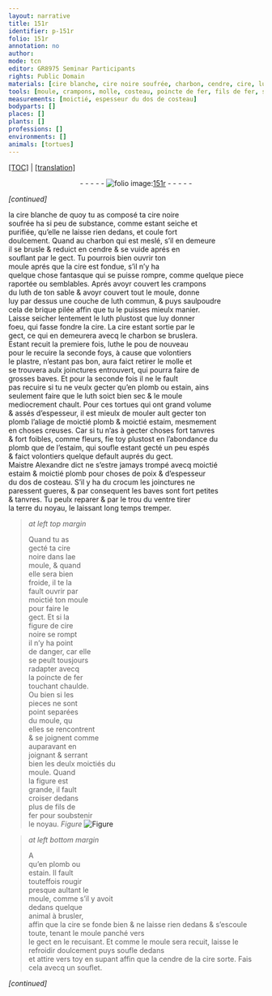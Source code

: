 ```yaml
---
layout: narrative
title: 151r
identifier: p-151r
folio: 151r
annotation: no
author:
mode: tcn
editor: GR8975 Seminar Participants
rights: Public Domain
materials: [cire blanche, cire noire soufrée, charbon, cendre, cire, luth, luth commun, brique pilée, luthe, plastre, plomb, estain, estaim, crocum, terre, cire noire, fer, fils de fer, cendre de la cire]
tools: [moule, crampons, molle, costeau, poincte de fer, fils de fer, souflet]
measurements: [moictié, espesseur du dos de costeau]
bodyparts: []
places: []
plants: []
professions: []
environments: []
animals: [tortues]
---
```


<p><a href="{{ site.baseurl }}/normalized/">[TOC]</a> | <a href="{{ site.baseurl }}/texts/p-151r_tl/" target="_blank">[translation]</a></p><div class="folio" align="center">- - - - - <a href="http://gallica.bnf.fr/ark:/12148/btv1b10500001g/f307.image" target="_blank"><img src="https://cu-mkp.github.io/2017-workshop-edition/assets/photo-icon.png" alt="folio image: " style="display:inline-block; margin-bottom:-3px;"/>151r</a> - - - - - </div>  
 
*[continued]*
  
la <span class="m">cire blanche</span> de quoy tu as composé ta <span class="m">cire noire<br/> soufrée</span> ha si peu de substance, co<span class="exp">mm</span>e estant seiche et<br/> purifiée, qu’elle ne laisse rien dedans, et coule fort<br/> doulcem<span class="exp">ent</span>. Quand au <span class="m">charbon</span> qui est meslé, s’il en demeure<br/> il se brusle & reduict en <span class="m">cendre</span> & se vuide aprés en<br/> souflant par le gect. Tu pourrois bien ouvrir ton<br/> <span class="tl">moule</span> aprés que la <span class="m">cire</span> est fondue, s’il n’y ha<br/> quelque chose fantasque qui se puisse rompre, co<span class="exp">mm</span>e quelque piece<br/> raportée ou semblables. Aprés avoyr couvert les <span class="tl">crampons</span><br/> du <span class="m">luth</span> de ton sable & avoyr couvert tout le <span class="tl">moule</span>, donne<br/> luy par dessus une couche de <span class="m">luth commun</span>, & puys saulpoudre<br/> cela de <span class="m">brique pilée</span> affin que tu le puisses mieulx manier.<br/> Laisse seicher lentement le <span class="m">luth</span> plustost que luy donner<br/> foeu, qui fasse fondre la <span class="m">cire</span>. La <span class="m">cire</span> estant sortie par le<br/> gect, ce qui en demeurera avecq le <span class="m">charbon</span> se bruslera.<br/> Estant recuit la premiere fois, <span class="m">luthe</span> le <span class="del">pou</span> de nouveau<br/> <span class="del">pour le recuire la seconde foys</span>, à cause que volontiers<br/> le <span class="m">plastre</span>, n’estant pas bon, aura faict retirer le <span class="tl">molle</span> et<br/> se trouvera aulx joinctures entrouvert, qui pourra faire de<br/> grosses baves. Et pour la seconde fois il ne le fault<br/> pas recuire si tu ne veulx gecter qu’en <span class="m">plomb</span> ou <span class="m">estain</span>, ains<br/> seulement faire que le <span class="m">luth</span> soict bien sec & le <span class="tl">moule</span><br/> mediocrem<span class="exp">ent</span> chault. Pour ces <span class="al">tortues</span> qui ont grand volume<br/> & assés d’espesseur, il est mieulx de <span class="del">mouler ault</span> gecter <span class="del">ton<br/> <span class="m">plomb</span></span> l’aliage de <span class="ms">moictié</span> <span class="m">plomb</span> & <span class="ms">moictié</span> <span class="m">estaim</span>, mesmem<span class="exp">ent</span><br/> en choses creuses. Car si tu n’as à gecter choses fort tanvres<br/> & fort foibles, co<span class="exp">mm</span>e fleurs, fie toy plustost en l’abondance du<br/> <span class="m">plomb</span> que de l’<span class="m">estaim</span>, qui soufle estant gecté un peu espés<br/> & faict volontiers quelque default auprés du gect.<br/> <span class="pn">M<span class="exp">aistr</span>e Alexandre</span> dict ne s’estre jamays trompé avecq <span class="ms">moictié</span><br/> <span class="m">estaim</span> & <span class="ms">moictié</span> <span class="m">plomb</span> pour choses de poix & d’<span class="ms">espesseur<br/> du dos de <span class="tl">costeau</span></span>. S’il y ha du <span class="m">crocum</span> les joinctures ne<br/> paressent gueres, & par consequent les baves sont fort petites<br/> & tanvres. Tu peulx reparer & par le trou du ventre tirer<br/> la <span class="m">terre</span> du noyau, le laissant long temps tremper.
 
> *at left top margin*
> 
> 
>  Quand tu as<br/> gecté ta <span class="m">cire<br/> noire</span> dans l<span class="del">a</span>e<br/> <span class="tl">moule</span>, & quand<br/> elle sera bien<br/> froide, il te <span class="del">la</span><br/> fault ouvrir par<br/> moictié ton <span class="tl">moule</span><br/> pour faire le<br/> gect. Et si la<br/> figure de <span class="m">cire<br/> noire</span> se rompt<br/> il n’y ha point<br/> de danger, car elle<br/> se peult tousjours<br/> radapter avecq<br/> la <span class="tl">poincte de <span class="m">fer</span></span><br/> <span class="del">touchant</span> chaulde.<br/> Ou bien si les<br/> pieces ne sont<br/> point separées<br/> du <span class="tl">moule</span>, <span class="del">qu</span><br/> elles se rencontrent<br/> & se joignent co<span class="exp">mm</span>e<br/> auparavant en<br/> joignant & serra<span class="exp">n</span>t<br/> bien les deulx moictiés du<br/> <span class="tl">moule</span>. Quand<br/> la figure est<br/> grande, il fault<br/> croiser dedans<br/> plus de <span class="tl"><span class="m">fils de<br/> fer</span></span> pour soubstenir<br/> le noyau. 
> *Figure*
> <a href="https://drive.google.com/open?id=0B9-oNrvWdlO5dEhadHEzVWlxejg" target="_blank"><img src="https://cu-mkp.github.io/GR8975-edition/assets/photo-icon.png" alt="Figure" style="display:inline-block; margin-bottom:-3px;"/></a>
 
 
> *at left bottom margin*
> 
> 
>  A<br/> qu’en <span class="m">plomb</span> ou<br/> <span class="m">estain</span>. Il fault<br/> touteffois rougir<br/> presque aultant le<br/> <span class="tl">moule</span>, co<span class="exp">mm</span>e s’il y avoit<br/> dedans quelque<br/> animal à brusler,<br/> affin que la <span class="m">cire</span> se fonde bien & ne laisse rien dedans & s’escoule toute, tena<span class="exp">n</span>t le <span class="tl">moule</span> panché vers<br/> le gect en le recuisant. Et co<span class="exp">mm</span>e le <span class="tl">moule</span> sera recuit, laisse le refroidir doulcem<span class="exp">ent</span> puys soufle dedans<br/> et attire vers toy en supant affin que la <span class="m">cendre de la cire</span> sorte. Fais cela avecq un <span class="tl">souflet</span>.
 
*[continued]*
 
